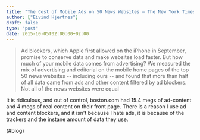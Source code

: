 ```yaml
---
title: "The Cost of Mobile Ads on 50 News Websites – The New York Times"
author: ["Eivind Hjertnes"]
draft: false
type: "post"
date: 2015-10-05T02:00:00+02:00
---
```


> Ad blockers, which Apple first allowed on the iPhone in September,
> promise to conserve data and make websites load faster. But how much
> of your mobile data comes from advertising? We measured the mix of
> advertising and editorial on the mobile home pages of the top 50 news
> websites -- including ours -- and found that more than half of all
> data came from ads and other content filtered by ad blockers. Not all
> of the news websites were equal

It is ridiculous, and out of control, boston.com had 15.4 megs of
ad-content and 4 megs of real content on their front page. There is a
reason I use ad and content blockers, and it isn't because I hate ads,
it is because of the trackers and the instane amount of data they use.

(#blog)
